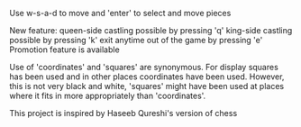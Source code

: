 
Use w-s-a-d to move and 'enter' to select and move pieces

New feature:
queen-side castling possible by pressing 'q'
king-side castling possible by pressing 'k'
exit anytime out of the game by pressing 'e'
Promotion feature is available

Use of 'coordinates' and 'squares' are synonymous. For display
squares has been used and in other places coordinates have
been used. However, this is not very black and white, 'squares'
might have been used at places where it fits in more appropriately
than 'coordinates'.

This project is inspired by Haseeb Qureshi's version of chess
